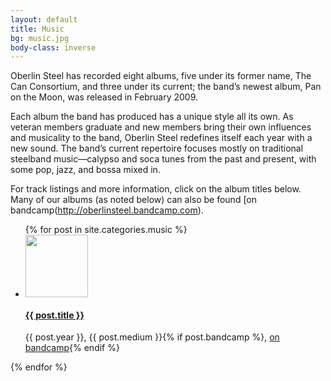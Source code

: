 ```yaml
---
layout: default
title: Music
bg: music.jpg
body-class: inverse
---
```

Oberlin Steel has recorded eight albums, five under its former name, The Can Consortium, and three under its current; the band’s newest album, Pan on the Moon, was released in February 2009.

Each album the band has produced has a unique style all its own. As veteran members graduate and new members bring their own influences and musicality to the band, Oberlin Steel redefines itself each year with a new sound. The band’s current repertoire focuses mostly on traditional steelband music—calypso and soca tunes from the past and present, with some pop, jazz, and bossa mixed in.

For track listings and more information, click on the album titles below. Many of our albums (as noted below) can also be found [on bandcamp(http://oberlinsteel.bandcamp.com).

<ul class="media-list">
	{% for post in site.categories.music %}
		<li class="media">
			<a class="pull-left" href="{{ post.url }}">
				<img class="media-object" src="{{ site.image_url }}/albums/{{ post.image }}" width="100">
			</a>
			<div class="media-body">
				<h4 class="media-heading"><a href="{{ post.url }}">{{ post.title }}</a></h4>
				<p>{{ post.year }}, {{ post.medium }}{% if post.bandcamp %}, <a href="http://oberlinsteel.bandcamp.com/album/{{ post.bandcamp }}">on bandcamp</a>{% endif %}</p>
			</div>
		</ul>
	{% endfor %}
</ul>
